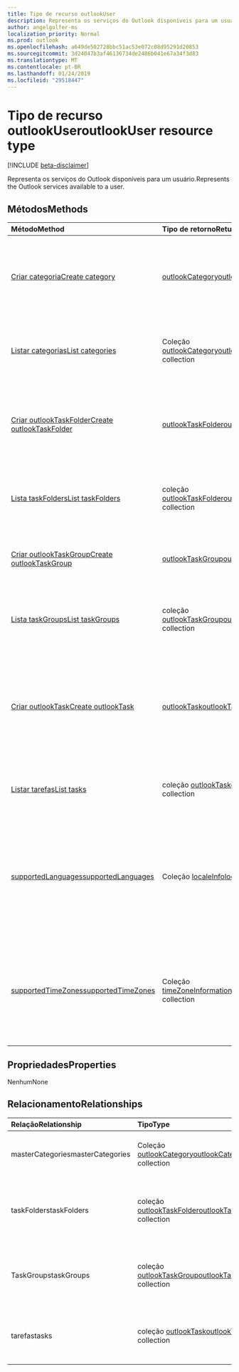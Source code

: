 ```yaml
---
title: Tipo de recurso outlookUser
description: Representa os serviços do Outlook disponíveis para um usuário.
author: angelgolfer-ms
localization_priority: Normal
ms.prod: outlook
ms.openlocfilehash: a649de502728bbc51ac53e072c08d95291d20853
ms.sourcegitcommit: 3d24047b3af46136734de2486b041e67a34f3d83
ms.translationtype: MT
ms.contentlocale: pt-BR
ms.lasthandoff: 01/24/2019
ms.locfileid: "29518447"
---
```

# <a name="outlookuser-resource-type"></a><span data-ttu-id="b74a9-103">Tipo de recurso outlookUser</span><span class="sxs-lookup"><span data-stu-id="b74a9-103">outlookUser resource type</span></span>

[!INCLUDE [beta-disclaimer](../../includes/beta-disclaimer.md)]

<span data-ttu-id="b74a9-104">Representa os serviços do Outlook disponíveis para um usuário.</span><span class="sxs-lookup"><span data-stu-id="b74a9-104">Represents the Outlook services available to a user.</span></span>


## <a name="methods"></a><span data-ttu-id="b74a9-105">Métodos</span><span class="sxs-lookup"><span data-stu-id="b74a9-105">Methods</span></span>

| <span data-ttu-id="b74a9-106">Método</span><span class="sxs-lookup"><span data-stu-id="b74a9-106">Method</span></span>           | <span data-ttu-id="b74a9-107">Tipo de retorno</span><span class="sxs-lookup"><span data-stu-id="b74a9-107">Return Type</span></span>    |<span data-ttu-id="b74a9-108">Descrição</span><span class="sxs-lookup"><span data-stu-id="b74a9-108">Description</span></span>|
|:---------------|:--------|:----------|
|[<span data-ttu-id="b74a9-109">Criar categoria</span><span class="sxs-lookup"><span data-stu-id="b74a9-109">Create category</span></span>](../api/outlookuser-post-mastercategories.md) | [<span data-ttu-id="b74a9-110">outlookCategory</span><span class="sxs-lookup"><span data-stu-id="b74a9-110">outlookCategory</span></span>](outlookcategory.md) |<span data-ttu-id="b74a9-111">Cria um objeto **outlookCategory** na lista mestra de categorias do usuário.</span><span class="sxs-lookup"><span data-stu-id="b74a9-111">Create an **outlookCategory** object in the user's master list of categories.</span></span>|
|[<span data-ttu-id="b74a9-112">Listar categorias</span><span class="sxs-lookup"><span data-stu-id="b74a9-112">List categories</span></span>](../api/outlookuser-list-mastercategories.md) | <span data-ttu-id="b74a9-113">Coleção [outlookCategory](outlookcategory.md)</span><span class="sxs-lookup"><span data-stu-id="b74a9-113">[outlookCategory](outlookcategory.md) collection</span></span> |<span data-ttu-id="b74a9-114">Obtém todas as categorias que foram definidas para o usuário.</span><span class="sxs-lookup"><span data-stu-id="b74a9-114">Get all the categories that have been defined for the user.</span></span>|
|[<span data-ttu-id="b74a9-115">Criar outlookTaskFolder</span><span class="sxs-lookup"><span data-stu-id="b74a9-115">Create outlookTaskFolder</span></span>](../api/outlookuser-post-taskfolders.md) |[<span data-ttu-id="b74a9-116">outlookTaskFolder</span><span class="sxs-lookup"><span data-stu-id="b74a9-116">outlookTaskFolder</span></span>](outlooktaskfolder.md)| <span data-ttu-id="b74a9-117">Crie uma pasta de tarefa no grupo de tarefa padrão (`My Tasks`) da caixa de correio do usuário.</span><span class="sxs-lookup"><span data-stu-id="b74a9-117">Create a task folder in the default task group (`My Tasks`) of the user's mailbox.</span></span>|
|[<span data-ttu-id="b74a9-118">Lista taskFolders</span><span class="sxs-lookup"><span data-stu-id="b74a9-118">List taskFolders</span></span>](../api/outlookuser-list-taskfolders.md) |<span data-ttu-id="b74a9-119">coleção [outlookTaskFolder](outlooktaskfolder.md)</span><span class="sxs-lookup"><span data-stu-id="b74a9-119">[outlookTaskFolder](outlooktaskfolder.md) collection</span></span>| <span data-ttu-id="b74a9-120">Obtenha todas as pastas de tarefas do Outlook na caixa de correio do usuário.</span><span class="sxs-lookup"><span data-stu-id="b74a9-120">Get all the Outlook task folders in the user's mailbox.</span></span>|
|[<span data-ttu-id="b74a9-121">Criar outlookTaskGroup</span><span class="sxs-lookup"><span data-stu-id="b74a9-121">Create outlookTaskGroup</span></span>](../api/outlookuser-post-taskgroups.md) |[<span data-ttu-id="b74a9-122">outlookTaskGroup</span><span class="sxs-lookup"><span data-stu-id="b74a9-122">outlookTaskGroup</span></span>](outlooktaskgroup.md)| <span data-ttu-id="b74a9-123">Crie um grupo de tarefas do Outlook na caixa de correio do usuário.</span><span class="sxs-lookup"><span data-stu-id="b74a9-123">Create an Outlook task group in the user's mailbox.</span></span>|
|[<span data-ttu-id="b74a9-124">Lista taskGroups</span><span class="sxs-lookup"><span data-stu-id="b74a9-124">List taskGroups</span></span>](../api/outlookuser-list-taskgroups.md) |<span data-ttu-id="b74a9-125">coleção [outlookTaskGroup](outlooktaskgroup.md)</span><span class="sxs-lookup"><span data-stu-id="b74a9-125">[outlookTaskGroup](outlooktaskgroup.md) collection</span></span>| <span data-ttu-id="b74a9-126">Obtenha todos os grupos de tarefas do Outlook na caixa de correio do usuário.</span><span class="sxs-lookup"><span data-stu-id="b74a9-126">Get all the Outlook task groups in the user's mailbox.</span></span>|
|[<span data-ttu-id="b74a9-127">Criar outlookTask</span><span class="sxs-lookup"><span data-stu-id="b74a9-127">Create outlookTask</span></span>](../api/outlookuser-post-tasks.md) |[<span data-ttu-id="b74a9-128">outlookTask</span><span class="sxs-lookup"><span data-stu-id="b74a9-128">outlookTask</span></span>](outlooktask.md)| <span data-ttu-id="b74a9-129">Criar uma tarefa do Outlook no grupo de tarefa padrão (`My Tasks`) e a pasta de tarefas padrão (`Tasks`) na caixa de correio do usuário.</span><span class="sxs-lookup"><span data-stu-id="b74a9-129">Create an Outlook task in the default task group (`My Tasks`) and default task folder (`Tasks`) in the user's mailbox.</span></span>|
|[<span data-ttu-id="b74a9-130">Listar tarefas</span><span class="sxs-lookup"><span data-stu-id="b74a9-130">List tasks</span></span>](../api/outlookuser-list-tasks.md) |<span data-ttu-id="b74a9-131">coleção [outlookTask](outlooktask.md)</span><span class="sxs-lookup"><span data-stu-id="b74a9-131">[outlookTask](outlooktask.md) collection</span></span>| <span data-ttu-id="b74a9-132">Obtenha todas as tarefas do Outlook na caixa de correio do usuário.</span><span class="sxs-lookup"><span data-stu-id="b74a9-132">Get all the Outlook tasks in the user's mailbox.</span></span>|
|[<span data-ttu-id="b74a9-133">supportedLanguages</span><span class="sxs-lookup"><span data-stu-id="b74a9-133">supportedLanguages</span></span>](../api/outlookuser-supportedlanguages.md) | <span data-ttu-id="b74a9-134">Coleção [localeInfo](localeinfo.md)</span><span class="sxs-lookup"><span data-stu-id="b74a9-134">[localeInfo](localeinfo.md) collection</span></span> | <span data-ttu-id="b74a9-135">Obtém a lista de localidades e idiomas com suporte para o usuário, conforme configurado no servidor de caixa de correio do usuário.</span><span class="sxs-lookup"><span data-stu-id="b74a9-135">Get the list of locales and languages that is supported for the user, as configured on the user's mailbox server.</span></span> |
|[<span data-ttu-id="b74a9-136">supportedTimeZones</span><span class="sxs-lookup"><span data-stu-id="b74a9-136">supportedTimeZones</span></span>](../api/outlookuser-supportedtimezones.md) | <span data-ttu-id="b74a9-137">Coleção [timeZoneInformation](timezoneinformation.md)</span><span class="sxs-lookup"><span data-stu-id="b74a9-137">[timeZoneInformation](timezoneinformation.md) collection</span></span> | <span data-ttu-id="b74a9-138">Obtém a lista de fusos horários com suporte para o usuário, conforme configurado no servidor de caixa de correio do usuário.</span><span class="sxs-lookup"><span data-stu-id="b74a9-138">Get the list of time zones that is supported for the user, as configured on the user's mailbox server.</span></span> |


## <a name="properties"></a><span data-ttu-id="b74a9-139">Propriedades</span><span class="sxs-lookup"><span data-stu-id="b74a9-139">Properties</span></span>
<span data-ttu-id="b74a9-140">Nenhum</span><span class="sxs-lookup"><span data-stu-id="b74a9-140">None</span></span>

## <a name="relationships"></a><span data-ttu-id="b74a9-141">Relacionamento</span><span class="sxs-lookup"><span data-stu-id="b74a9-141">Relationships</span></span>
| <span data-ttu-id="b74a9-142">Relação</span><span class="sxs-lookup"><span data-stu-id="b74a9-142">Relationship</span></span> | <span data-ttu-id="b74a9-143">Tipo</span><span class="sxs-lookup"><span data-stu-id="b74a9-143">Type</span></span>   |<span data-ttu-id="b74a9-144">Descrição</span><span class="sxs-lookup"><span data-stu-id="b74a9-144">Description</span></span>|
|:---------------|:--------|:----------|
|<span data-ttu-id="b74a9-145">masterCategories</span><span class="sxs-lookup"><span data-stu-id="b74a9-145">masterCategories</span></span>|<span data-ttu-id="b74a9-146">Coleção [outlookCategory](../resources/outlookcategory.md)</span><span class="sxs-lookup"><span data-stu-id="b74a9-146">[outlookCategory](../resources/outlookcategory.md) collection</span></span>| <span data-ttu-id="b74a9-147">Uma lista de categorias definidas para o usuário.</span><span class="sxs-lookup"><span data-stu-id="b74a9-147">A list of categories defined for the user.</span></span> | 
|<span data-ttu-id="b74a9-148">taskFolders</span><span class="sxs-lookup"><span data-stu-id="b74a9-148">taskFolders</span></span>|<span data-ttu-id="b74a9-149">coleção [outlookTaskFolder](outlooktaskfolder.md)</span><span class="sxs-lookup"><span data-stu-id="b74a9-149">[outlookTaskFolder](outlooktaskfolder.md) collection</span></span>| <span data-ttu-id="b74a9-150">Pastas de tarefas do Outlook do usuário.</span><span class="sxs-lookup"><span data-stu-id="b74a9-150">The user's Outlook task folders.</span></span> <span data-ttu-id="b74a9-151">Somente leitura.</span><span class="sxs-lookup"><span data-stu-id="b74a9-151">Read-only.</span></span> <span data-ttu-id="b74a9-152">Anulável.</span><span class="sxs-lookup"><span data-stu-id="b74a9-152">Nullable.</span></span>|
|<span data-ttu-id="b74a9-153">TaskGroups</span><span class="sxs-lookup"><span data-stu-id="b74a9-153">taskGroups</span></span>|<span data-ttu-id="b74a9-154">coleção [outlookTaskGroup](outlooktaskgroup.md)</span><span class="sxs-lookup"><span data-stu-id="b74a9-154">[outlookTaskGroup](outlooktaskgroup.md) collection</span></span>| <span data-ttu-id="b74a9-155">Grupos de tarefas do Outlook do usuário.</span><span class="sxs-lookup"><span data-stu-id="b74a9-155">The user's Outlook task groups.</span></span> <span data-ttu-id="b74a9-156">Somente leitura.</span><span class="sxs-lookup"><span data-stu-id="b74a9-156">Read-only.</span></span> <span data-ttu-id="b74a9-157">Anulável.</span><span class="sxs-lookup"><span data-stu-id="b74a9-157">Nullable.</span></span>|
|<span data-ttu-id="b74a9-158">tarefas</span><span class="sxs-lookup"><span data-stu-id="b74a9-158">tasks</span></span>|<span data-ttu-id="b74a9-159">coleção [outlookTask](outlooktask.md)</span><span class="sxs-lookup"><span data-stu-id="b74a9-159">[outlookTask](outlooktask.md) collection</span></span>| <span data-ttu-id="b74a9-160">Tarefas do Outlook do usuário.</span><span class="sxs-lookup"><span data-stu-id="b74a9-160">The user's Outlook tasks.</span></span> <span data-ttu-id="b74a9-161">Somente leitura.</span><span class="sxs-lookup"><span data-stu-id="b74a9-161">Read-only.</span></span> <span data-ttu-id="b74a9-162">Anulável.</span><span class="sxs-lookup"><span data-stu-id="b74a9-162">Nullable.</span></span>|

<!-- uuid: 8fcb5dbc-d5aa-4681-8e31-b001d5168d79
2015-10-25 14:57:30 UTC -->
<!--
{
  "type": "#page.annotation",
  "description": "outlookUser resource",
  "keywords": "",
  "section": "documentation",
  "tocPath": "",
  "suppressions": [
    "Error: /api-reference/beta/resources/outlookuser.md:\r\n      Exception processing links.\r\n    System.ArgumentException: Link Definition was null. Link text: !INCLUDE [beta-disclaimer](../../includes/beta-disclaimer.md)\r\n      at ApiDoctor.Validation.DocFile.get_LinkDestinations()\r\n      at ApiDoctor.Validation.DocSet.ValidateLinks(Boolean includeWarnings, String[] relativePathForFiles, IssueLogger issues, Boolean requireFilenameCaseMatch, Boolean printOrphanedFiles)"
  ]
}
-->
